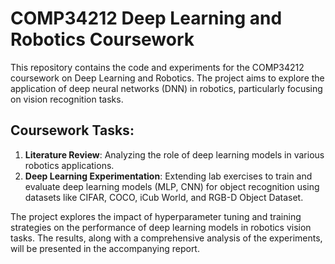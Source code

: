 # COMP34212 Deep Learning and Robotics Coursework

This repository contains the code and experiments for the COMP34212 coursework on Deep Learning and Robotics. The project aims to explore the application of deep neural networks (DNN) in robotics, particularly focusing on vision recognition tasks.

## Coursework Tasks:
1. **Literature Review**: Analyzing the role of deep learning models in various robotics applications.
2. **Deep Learning Experimentation**: Extending lab exercises to train and evaluate deep learning models (MLP, CNN) for object recognition using datasets like CIFAR, COCO, iCub World, and RGB-D Object Dataset.

The project explores the impact of hyperparameter tuning and training strategies on the performance of deep learning models in robotics vision tasks. The results, along with a comprehensive analysis of the experiments, will be presented in the accompanying report.
